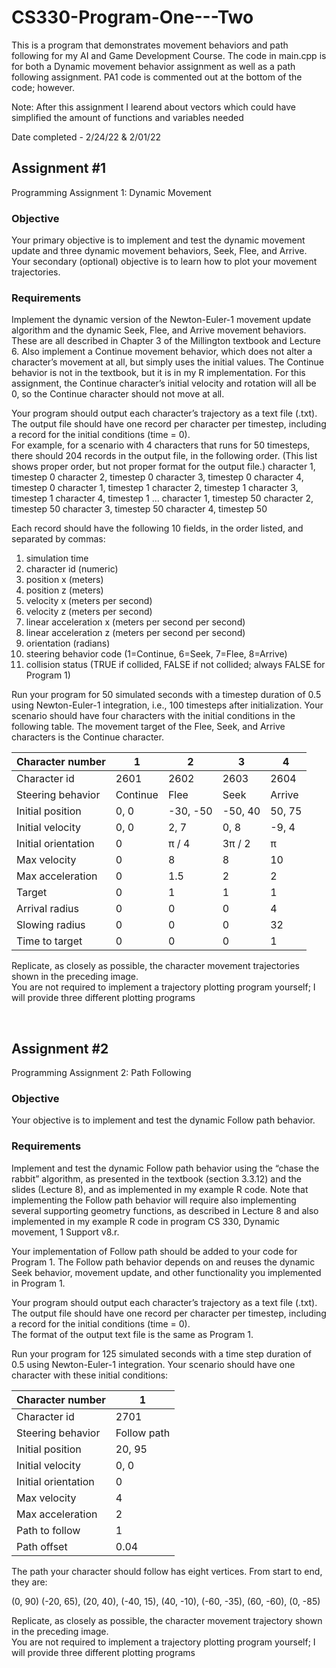 # CS330-Program-One---Two
This is a program that demonstrates movement behaviors and path following for my AI and Game Development Course.
The code in main.cpp is for both a Dynamic movement behavior assignment as well as a path following assignment. PA1 code is commented out at the bottom of the code; however. 

Note: After this assignment I learend about vectors which could have simplified the amount of functions and variables needed

Date completed - 2/24/22 & 2/01/22

## Assignment #1
Programming Assignment 1:  Dynamic Movement 
 
### Objective 
 
Your primary objective is to implement and test the dynamic movement update and three dynamic 
movement behaviors, Seek, Flee, and Arrive.  Your secondary (optional) objective is to learn how to 
plot your movement trajectories. 
 
### Requirements 
 
Implement the dynamic version of the Newton-Euler-1 movement update algorithm and the dynamic 
Seek, Flee, and Arrive movement behaviors.  These are all described in Chapter 3 of the Millington 
textbook and Lecture 6.  Also implement a Continue movement behavior, which does not alter a 
character’s movement at all, but simply uses the initial values.  The Continue behavior is not in the 
textbook, but it is in my R implementation.  For this assignment, the Continue character’s initial 
velocity and rotation will all be 0, so the Continue character should not move at all. 
 
Your program should output each character’s trajectory as a text file (.txt).  The output file should 
have one record per character per timestep, including a record for the initial conditions (time = 0).  
For example, for a scenario with 4 characters that runs for 50 timesteps, there should 204 records in 
the output file, in the following order.  (This list shows proper order, but not proper format for the 
output file.) character 1, timestep 0 
character 2, timestep 0 
character 3, timestep 0 
character 4, timestep 0 
character 1, timestep 1 
character 2, timestep 1 
character 3, timestep 1 
character 4, timestep 1 
... 
character 1, timestep 50 
character 2, timestep 50 
character 3, timestep 50 
character 4, timestep 50 
 
Each record should have the following 10 fields, in the order listed, and separated by commas: 
1. simulation time 
2. character id (numeric) 
3. position x (meters) 
4. position z (meters) 
5. velocity x (meters per second) 
6. velocity z (meters per second) 
7. linear acceleration x (meters per second per second) 
8. linear acceleration z (meters per second per second) 
9. orientation (radians)  
10. steering behavior code (1=Continue, 6=Seek, 7=Flee, 8=Arrive) 
11. collision status (TRUE if collided, FALSE if not collided; always FALSE for Program 1) 
 
Run your program for 50 simulated seconds with a timestep duration of 0.5 using Newton-Euler-1 
integration, i.e., 100 timesteps after initialization.  Your scenario should have four characters with 
the initial conditions in the following table.  The movement target of the Flee, Seek, and Arrive 
characters is the Continue character. 
 
 
| Character number | 1 | 2 | 3 | 4 | 
| --- | --- | ---| --- | --- |
| Character id | 2601 | 2602 | 2603 | 2604 |
| Steering behavior | Continue | Flee | Seek | Arrive | 
| Initial position | 0, 0 | -30, -50 | -50, 40 | 50, 75 | 
| Initial velocity | 0, 0 | 2, 7 | 0, 8 | -9, 4 |
| Initial orientation |0 | π / 4 | 3π / 2 | π |
| Max velocity | 0 | 8 | 8 | 10 |
| Max acceleration | 0 | 1.5 | 2 | 2 |
| Target | 0 | 1 | 1 | 1 |
| Arrival radius | 0 | 0 | 0 | 4 |
| Slowing radius | 0 | 0 | 0 | 32 |
| Time to target | 0 | 0 | 0 | 1 |

Replicate, as closely as possible, the character movement trajectories shown in the preceding image.  
You are not required to implement a trajectory plotting program yourself; I will provide three 
different plotting programs

<br>

## Assignment #2
Programming Assignment 2:  Path Following 
 
### Objective 
 
Your objective is to implement and test the dynamic Follow path behavior. 
 
### Requirements 
 
Implement and test the dynamic Follow path behavior using the “chase the rabbit” algorithm, as 
presented in the textbook (section 3.3.12) and the slides (Lecture 8), and as implemented in my 
example R code.  Note that implementing the Follow path behavior will require also implementing 
several supporting geometry functions, as described in Lecture 8 and also implemented in my 
example R code in program CS 330, Dynamic movement, 1 Support v8.r. 
 
Your implementation of Follow path should be added to your code for Program 1.  The Follow path 
behavior depends on and reuses the dynamic Seek behavior, movement update, and other 
functionality you implemented in Program 1. 
 
Your program should output each character’s trajectory as a text file (.txt).  The output file should 
have one record per character per timestep, including a record for the initial conditions (time = 0).  
The format of the output text file is the same as Program 1. 
 
Run your program for 125 simulated seconds with a time step duration of 0.5 using Newton-Euler-1 
integration.  Your scenario should have one character with these initial conditions: 
 
| Character number | 1 |
| --- | --- |
| Character id | 2701 |
| Steering behavior | Follow path |
| Initial position | 20, 95 |
| Initial velocity | 0, 0 |
| Initial orientation | 0 |
| Max velocity | 4 |
| Max acceleration | 2 |
| Path to follow | 1 |
| Path offset | 0.04 |
 
The path your character should follow has eight vertices.  From start to end, they are: 

(0, 90) (-20, 65), (20, 40), (-40, 15), (40, -10), (-60, -35), (60, -60), (0, -85) 
  
Replicate, as closely as possible, the character movement trajectory shown in the preceding image.  
You are not required to implement a trajectory plotting program yourself; I will provide three 
different plotting programs 

